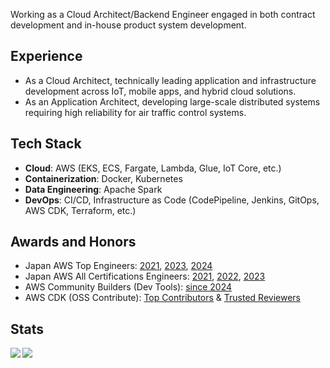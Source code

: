 Working as a Cloud Architect/Backend Engineer engaged in both contract development and in-house product system development.

## Experience
* As a Cloud Architect, technically leading application and infrastructure development across IoT, mobile apps, and hybrid cloud solutions.
* As an Application Architect, developing large-scale distributed systems requiring high reliability for air traffic control systems.

## Tech Stack
* **Cloud**: AWS (EKS, ECS, Fargate, Lambda, Glue, IoT Core, etc.)
* **Containerization**: Docker, Kubernetes
* **Data Engineering**: Apache Spark
* **DevOps**: CI/CD, Infrastructure as Code (CodePipeline, Jenkins, GitOps, AWS CDK, Terraform, etc.)


## Awards and Honors
- Japan AWS Top Engineers: [2021](https://aws.amazon.com/jp/blogs/psa/apn-engineers-award-2021/), [2023](https://aws.amazon.com/jp/blogs/psa/2023-japan-aws-top-engineers/), [2024](https://aws.amazon.com/jp/blogs/psa/2024-japan-aws-top-engineers/)
- Japan AWS All Certifications Engineers: [2021](https://aws.amazon.com/jp/blogs/psa/apn-engineers-award-2021/), [2022](https://aws.amazon.com/jp/blogs/psa/2022-apn-all-aws-certifications-engineers/), [2023](https://aws.amazon.com/jp/blogs/psa/2023-japan-aws-all-certifications-engineers/)
- AWS Community Builders (Dev Tools): [since 2024](https://aws.amazon.com/jp/developer/community/community-builders/community-builders-directory/?cb-cards.sort-by=item.additionalFields.cbName&cb-cards.sort-order=asc&awsf.builder-category=*all&awsf.location=*all&awsf.year=*all&cb-cards.q=Yuki%2BMatsuda&cb-cards.q_operator=AND)
- AWS CDK (OSS Contribute): [Top Contributors](https://github.com/aws/aws-cdk/blob/main/CONTRIBUTORS.md) & [Trusted Reviewers](https://github.com/aws/aws-cdk/wiki/CDK-Community-PR-Reviews#trusted-cdk-reviewers)


## Stats

<a href="https://github.com/anuraghazra/github-readme-stats">
  <img align="left" src="https://github-readme-stats.vercel.app/api?username=mazyu36" />
</a>
<a href="https://github.com/anuraghazra/github-readme-stats">
  <img align="left" src="https://github-readme-stats.vercel.app/api/top-langs/?username=mazyu36&layout=compact" />
</a>

